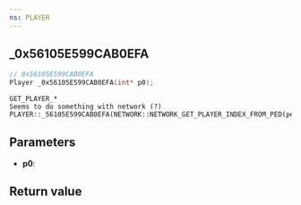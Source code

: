 ```yaml
---
ns: PLAYER
---
```

## _0x56105E599CAB0EFA

```c
// 0x56105E599CAB0EFA
Player _0x56105E599CAB0EFA(int* p0);
```

```
GET_PLAYER_*  
Seems to do something with network (?)  
PLAYER::_56105E599CAB0EFA(NETWORK::NETWORK_GET_PLAYER_INDEX_FROM_PED(ped))  
```

## Parameters
* **p0**: 

## Return value
